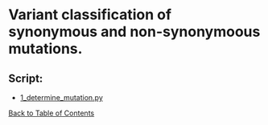 # Variant classification of synonymous and non-synonymoous mutations.

## Script: 
 - [1_determine_mutation.py](1_determine_mutation.py)

[Back to Table of Contents](README.md#table-of-contents)
